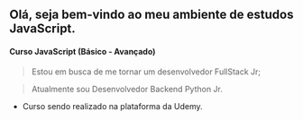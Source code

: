 ## Olá, seja bem-vindo ao meu ambiente de estudos JavaScript.
#### Curso JavaScript (Básico - Avançado)

> Estou em busca de me tornar um desenvolvedor FullStack Jr;

> Atualmente sou Desenvolvedor Backend Python Jr.

- Curso sendo realizado na plataforma da Udemy.
